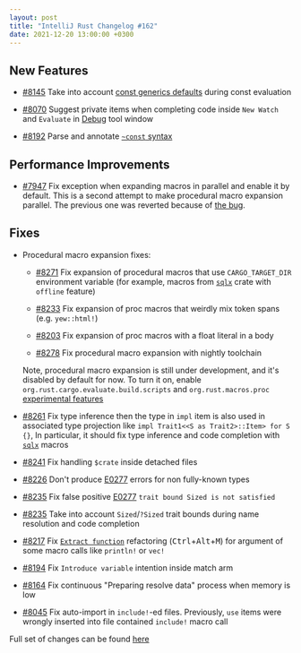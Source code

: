 ```yaml
---
layout: post
title: "IntelliJ Rust Changelog #162"
date: 2021-12-20 13:00:00 +0300
---
```



## New Features

* [#8145] Take into account [const generics defaults] during const evaluation

* [#8070] Suggest private items when completing code inside `New Watch` and `Evaluate` in [Debug](https://plugins.jetbrains.com/plugin/8182-rust/docs/rust-debug-tool-window.html) tool window

* [#8192] Parse and annotate [`~const` syntax]

## Performance Improvements

* [#7947] Fix exception when expanding macros in parallel and enable it by default.
  This is a second attempt to make procedural macro expansion parallel.
  The previous one was reverted because of [the bug](https://github.com/intellij-rust/intellij-rust/issues/7937).

## Fixes

* Procedural macro expansion fixes:

  * [#8271] Fix expansion of procedural macros that use `CARGO_TARGET_DIR` environment variable
    (for example, macros from [`sqlx`] crate with `offline` feature)

  * [#8233] Fix expansion of proc macros that weirdly mix token spans (e.g. `yew::html!`)

  * [#8203] Fix expansion of proc macros with a float literal in a body

  * [#8278] Fix procedural macro expansion with nightly toolchain

  Note, procedural macro expansion is still under development, and it's disabled by default for now.
  To turn it on, enable `org.rust.cargo.evaluate.build.scripts` and `org.rust.macros.proc` [experimental features]

* [#8261] Fix type inference then the type in `impl` item is also used in associated type projection like `impl Trait1<<S as Trait2>::Item> for S {}`, In particular, it should fix type inference and code completion with [`sqlx`] macros

* [#8241] Fix handling `$crate` inside detached files

* [#8226] Don't produce [E0277] errors for non fully-known types

* [#8235] Fix false positive [E0277] `trait bound Sized is not satisfied`

* [#8235] Take into account `Sized`/`?Sized` trait bounds during name resolution and code completion

* [#8217] Fix [`Extract function`] refactoring (<kbd>Ctrl</kbd>+<kbd>Alt</kbd>+<kbd>M</kbd>) for argument of some macro calls like `println!` or `vec!`

* [#8194] Fix `Introduce variable` intention inside match arm

* [#8164] Fix continuous "Preparing resolve data" process when memory is low

* [#8045] Fix auto-import in `include!`-ed files. Previously, `use` items were wrongly inserted into file contained `include!` macro call

Full set of changes can be found [here](https://github.com/intellij-rust/intellij-rust/milestone/70?closed=1)

[#7947]: https://github.com/intellij-rust/intellij-rust/pull/7947
[#8045]: https://github.com/intellij-rust/intellij-rust/pull/8045
[#8070]: https://github.com/intellij-rust/intellij-rust/pull/8070
[#8145]: https://github.com/intellij-rust/intellij-rust/pull/8145
[#8164]: https://github.com/intellij-rust/intellij-rust/pull/8164
[#8192]: https://github.com/intellij-rust/intellij-rust/pull/8192
[#8194]: https://github.com/intellij-rust/intellij-rust/pull/8194
[#8203]: https://github.com/intellij-rust/intellij-rust/pull/8203
[#8217]: https://github.com/intellij-rust/intellij-rust/pull/8217
[#8226]: https://github.com/intellij-rust/intellij-rust/pull/8226
[#8233]: https://github.com/intellij-rust/intellij-rust/pull/8233
[#8235]: https://github.com/intellij-rust/intellij-rust/pull/8235
[#8241]: https://github.com/intellij-rust/intellij-rust/pull/8241
[#8261]: https://github.com/intellij-rust/intellij-rust/pull/8261
[#8271]: https://github.com/intellij-rust/intellij-rust/pull/8271
[#8278]: https://github.com/intellij-rust/intellij-rust/pull/8278

[experimental features]: https://plugins.jetbrains.com/plugin/8182-rust/docs/rust-faq.html#experimental-features
[const generics defaults]: https://doc.rust-lang.org/stable/unstable-book/language-features/const-generics-defaults.html#const_generics_defaults
[`~const` syntax]: https://internals.rust-lang.org/t/pre-rfc-revamped-const-trait-impl-aka-rfc-2632/15192
[`Extract function`]: https://plugins.jetbrains.com/plugin/8182-rust/docs/rust-refactorings.html#extractmethod-refactoring
[E0277]: https://doc.rust-lang.org/error-index.html#E0277
[`sqlx`]: https://crates.io/crates/sqlx

